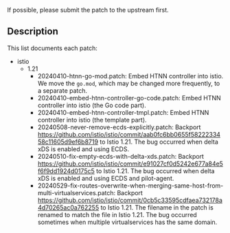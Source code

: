 If possible, please submit the patch to the upstream first.

## Description

This list documents each patch:

* istio
    * 1.21
        * 20240410-htnn-go-mod.patch: Embed HTNN controller into istio. We move the `go.mod`, which may be changed more frequently, to a separate patch.
        * 20240410-embed-htnn-controller-go-code.patch: Embed HTNN controller into istio (the Go code part).
        * 20240410-embed-htnn-controller-tmpl.patch: Embed HTNN controller into istio (the template part).
        * 20240508-never-remove-ecds-explicitly.patch: Backport https://github.com/istio/istio/commit/aab0fc6bb0655f5822233458c11605d9ef6b8719 to Istio 1.21. The bug occurred when delta xDS is enabled and using ECDS.
        * 20240510-fix-empty-ecds-with-delta-xds.patch: Backport https://github.com/istio/istio/commit/e91027cf0d5242e677a84e5f6f9dd1924d0175c5 to Istio 1.21. The bug occurred when delta xDS is enabled and using ECDS and pilot-agent.
        * 20240529-fix-routes-overwrite-when-merging-same-host-from-multi-virtualservices.patch: Backport https://github.com/istio/istio/commit/0cb5c33595cdfaea732178a4d70265ac0a762255 to Istio 1.21. The filename in the patch is renamed to match the file in Istio 1.21. The bug occurred sometimes when multiple virtualservices has the same domain.
